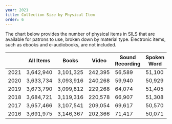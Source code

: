 ```yaml
---
year: 2021
title: Collection Size by Physical Item
order: 6
---
```


The chart below provides the number of physical items in SILS that are available for patrons to use, broken down by material type.  Electronic items, such as ebooks and e-audiobooks, are not included.

|      | All Items | Books     | Video   | Sound Recording | Spoken Word | Serials | Other   |
| ---- | --------- | --------- | ------- | --------------- | ----------- | ------- | ------- |
| 2021 | 3,642,940 | 3,101,325 | 242,395 | 56,589          | 51,100      | 77,689  | 110,103 |
| 2020 | 3,633,734 | 3,093,916 | 240,268 | 59,940          | 50,929      | 79,188  | 106,506 |
| 2019 | 3,673,790 | 3,099,812 | 229,268 | 64,074          | 51,405      | 124,327 | 104,355 |
| 2018 | 3,684,721 | 3,119,316 | 220,578 | 66,907          | 51,308      | 122,935 | 103,959 |
| 2017 | 3,657,466 | 3,107,541 | 209,054 | 69,617          | 50,570      | 122,443 | 99,472  |
| 2016 | 3,691,975 | 3,146,367 | 202,366 | 71,417          | 50,071      | 125,242 | 97,787  |